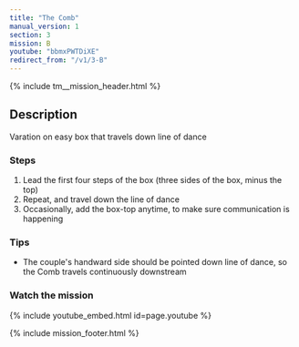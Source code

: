 ```yaml
---
title: "The Comb"
manual_version: 1
section: 3
mission: B
youtube: "bbmxPWTDiXE"
redirect_from: "/v1/3-B"
---
```


{% include tm__mission_header.html %}

## Description

Varation on easy box that travels down line of dance

### Steps

1. Lead the first four steps of the box (three sides of the box, minus the top)
2. Repeat, and travel down the line of dance
3. Occasionally, add the box-top anytime, to make sure communication is happening

### Tips

* The couple's handward side should be pointed down line of dance, so the Comb travels continuously downstream

### Watch the mission

{% include youtube_embed.html id=page.youtube %}

{% include mission_footer.html %}
